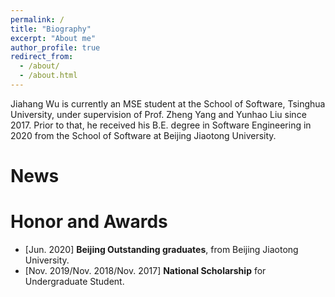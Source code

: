 ```yaml
---
permalink: /
title: "Biography"
excerpt: "About me"
author_profile: true
redirect_from: 
  - /about/
  - /about.html
---
```


Jiahang Wu is currently an MSE student at the School of Software, Tsinghua University, under supervision of Prof. Zheng Yang and Yunhao Liu since 2017. Prior to that, he received his B.E. degree in Software Engineering in 2020 from the School of Software at Beijing Jiaotong University.

News
======


Honor and Awards
======
- [Jun. 2020] **Beijing Outstanding graduates**, from Beijing Jiaotong University.
- [Nov. 2019/Nov. 2018/Nov. 2017] **National Scholarship** for Undergraduate Student.
